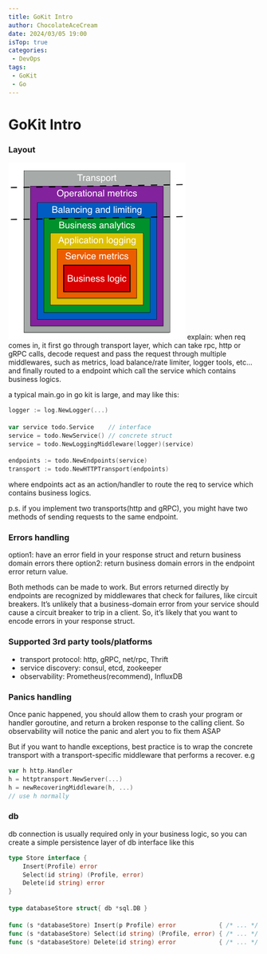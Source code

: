 ```yaml
---
title: GoKit Intro
author: ChocolateAceCream
date: 2024/03/05 19:00
isTop: true
categories:
 - DevOps
tags:
 - GoKit
 - Go
---
```


# GoKit Intro <Badge text="GoKit" type="warning" />

### Layout
![layout](../../../../../public/img/2024/03/05/gokit.png)
explain:
when req comes in, it first go through transport layer, which can take rpc, http or gRPC calls, decode request and pass the request through multiple middlewares, such as metrics, load balance/rate limiter, logger tools, etc... and finally routed to a endpoint which call the service which contains business logics.

a typical main.go in go kit is large, and may like this:
```go
logger := log.NewLogger(...)

var service todo.Service    // interface
service = todo.NewService() // concrete struct
service = todo.NewLoggingMiddleware(logger)(service)

endpoints := todo.NewEndpoints(service)
transport := todo.NewHTTPTransport(endpoints)
```
where endpoints act as an action/handler to route the req to service which contains business logics.

p.s. if you implement two transports(http and gRPC), you might have two methods of sending requests to the same endpoint.

### Errors handling
option1: have an error field in your response struct and return business domain errors there
option2: return business domain errors in the endpoint error return value.

Both methods can be made to work. But errors returned directly by endpoints are recognized by middlewares that check for failures, like circuit breakers. It’s unlikely that a business-domain error from your service should cause a circuit breaker to trip in a client. So, it’s likely that you want to encode errors in your response struct.

### Supported 3rd party tools/platforms
- transport protocol: http, gRPC, net/rpc, Thrift
- service discovery: consul, etcd, zookeeper
- observability: Prometheus(recommend), InfluxDB

### Panics handling
Once panic happened, you should allow them to crash your program or handler goroutine, and return a broken response to the calling client. So observability will notice the panic and alert you to fix them ASAP

But if you want to handle exceptions, best practice is to wrap the concrete transport with a transport-specific middleware that performs a recover.
e.g
```go
var h http.Handler
h = httptransport.NewServer(...)
h = newRecoveringMiddleware(h, ...)
// use h normally
```

### db
db connection is usually required only in your business logic, so you can create a simple persistence layer of db interface like this
```go
type Store interface {
	Insert(Profile) error
	Select(id string) (Profile, error)
	Delete(id string) error
}

type databaseStore struct{ db *sql.DB }

func (s *databaseStore) Insert(p Profile) error            { /* ... */ }
func (s *databaseStore) Select(id string) (Profile, error) { /* ... */ }
func (s *databaseStore) Delete(id string) error            { /* ... */ }
```